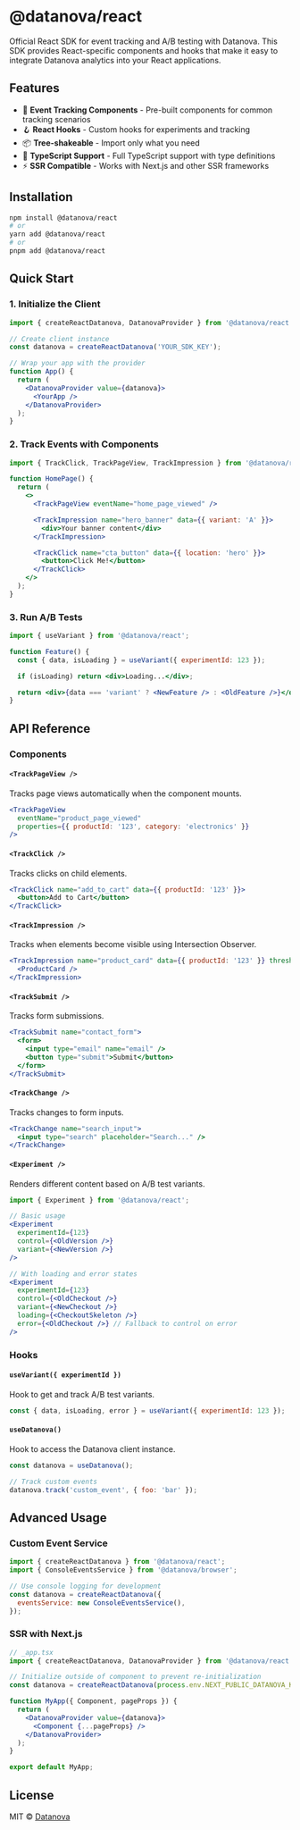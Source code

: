 # @datanova/react

Official React SDK for event tracking and A/B testing with Datanova.
This SDK provides React-specific components and hooks that make it easy to integrate Datanova analytics into your React applications.

## Features

- 🎯 **Event Tracking Components** - Pre-built components for common tracking scenarios
- 🪝 **React Hooks** - Custom hooks for experiments and tracking
- 📦 **Tree-shakeable** - Import only what you need
- 🎨 **TypeScript Support** - Full TypeScript support with type definitions
- ⚡ **SSR Compatible** - Works with Next.js and other SSR frameworks

## Installation

```bash
npm install @datanova/react
# or
yarn add @datanova/react
# or
pnpm add @datanova/react
```

## Quick Start

### 1. Initialize the Client

```jsx
import { createReactDatanova, DatanovaProvider } from '@datanova/react';

// Create client instance
const datanova = createReactDatanova('YOUR_SDK_KEY');

// Wrap your app with the provider
function App() {
  return (
    <DatanovaProvider value={datanova}>
      <YourApp />
    </DatanovaProvider>
  );
}
```

### 2. Track Events with Components

```jsx
import { TrackClick, TrackPageView, TrackImpression } from '@datanova/react';

function HomePage() {
  return (
    <>
      <TrackPageView eventName="home_page_viewed" />

      <TrackImpression name="hero_banner" data={{ variant: 'A' }}>
        <div>Your banner content</div>
      </TrackImpression>

      <TrackClick name="cta_button" data={{ location: 'hero' }}>
        <button>Click Me!</button>
      </TrackClick>
    </>
  );
}
```

### 3. Run A/B Tests

```jsx
import { useVariant } from '@datanova/react';

function Feature() {
  const { data, isLoading } = useVariant({ experimentId: 123 });

  if (isLoading) return <div>Loading...</div>;

  return <div>{data === 'variant' ? <NewFeature /> : <OldFeature />}</div>;
}
```

## API Reference

### Components

#### `<TrackPageView />`

Tracks page views automatically when the component mounts.

```jsx
<TrackPageView
  eventName="product_page_viewed"
  properties={{ productId: '123', category: 'electronics' }}
/>
```

#### `<TrackClick />`

Tracks clicks on child elements.

```jsx
<TrackClick name="add_to_cart" data={{ productId: '123' }}>
  <button>Add to Cart</button>
</TrackClick>
```

#### `<TrackImpression />`

Tracks when elements become visible using Intersection Observer.

```jsx
<TrackImpression name="product_card" data={{ productId: '123' }} threshold={0.5}>
  <ProductCard />
</TrackImpression>
```

#### `<TrackSubmit />`

Tracks form submissions.

```jsx
<TrackSubmit name="contact_form">
  <form>
    <input type="email" name="email" />
    <button type="submit">Submit</button>
  </form>
</TrackSubmit>
```

#### `<TrackChange />`

Tracks changes to form inputs.

```jsx
<TrackChange name="search_input">
  <input type="search" placeholder="Search..." />
</TrackChange>
```

#### `<Experiment />`

Renders different content based on A/B test variants.

```jsx
import { Experiment } from '@datanova/react';

// Basic usage
<Experiment
  experimentId={123}
  control={<OldVersion />}
  variant={<NewVersion />}
/>

// With loading and error states
<Experiment
  experimentId={123}
  control={<OldCheckout />}
  variant={<NewCheckout />}
  loading={<CheckoutSkeleton />}
  error={<OldCheckout />} // Fallback to control on error
/>
```

### Hooks

#### `useVariant({ experimentId })`

Hook to get and track A/B test variants.

```jsx
const { data, isLoading, error } = useVariant({ experimentId: 123 });
```

#### `useDatanova()`

Hook to access the Datanova client instance.

```jsx
const datanova = useDatanova();

// Track custom events
datanova.track('custom_event', { foo: 'bar' });
```

## Advanced Usage

### Custom Event Service

```jsx
import { createReactDatanova } from '@datanova/react';
import { ConsoleEventsService } from '@datanova/browser';

// Use console logging for development
const datanova = createReactDatanova({
  eventsService: new ConsoleEventsService(),
});
```

### SSR with Next.js

```jsx
// _app.tsx
import { createReactDatanova, DatanovaProvider } from '@datanova/react';

// Initialize outside of component to prevent re-initialization
const datanova = createReactDatanova(process.env.NEXT_PUBLIC_DATANOVA_KEY!);

function MyApp({ Component, pageProps }) {
  return (
    <DatanovaProvider value={datanova}>
      <Component {...pageProps} />
    </DatanovaProvider>
  );
}

export default MyApp;
```

## License

MIT © [Datanova](https://github.com/d0-datanova)
